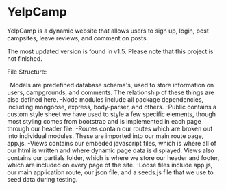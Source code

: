 # YelpCamp
YelpCamp is a dynamic website that allows users to sign up, login, post campsites, leave reviews, and comment on posts.

The most updated version is found in v1.5. Please note that this project is not finished.

File Structure:

-Models are predefined database schema's, used to store information on users, campgrounds, and comments. The relationship of these things are also defined here.
-Node modules include all package dependencies, including mongoose, express, body-parser, and others.
-Public contains a custom style sheet we have used to style a few specific elements, though most styling comes from bootstrap and is implemented in each page through our header file.
-Routes contain our routes which are broken out into individual modules. These are imported into our main route page, app.js.
-Views contains our embeded javascript files, which is where all of our html is written and where dynamic page data is displayed. Views also contains our partials folder, which is where we store our header and footer, which are included on every page of the site.
-Loose files include app.js, our main application route, our json file, and a seeds.js file that we use to seed data during testing.
